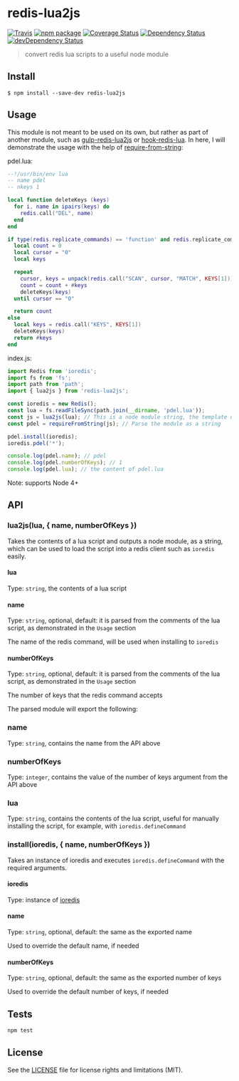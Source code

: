 # redis-lua2js

[![Travis][build-badge]][build]
[![npm package][npm-badge]][npm]
[![Coverage Status][coveralls-badge]][coveralls]
[![Dependency Status][dependency-status-badge]][dependency-status]
[![devDependency Status][dev-dependency-status-badge]][dev-dependency-status]

> convert redis lua scripts to a useful node module

## Install

```
$ npm install --save-dev redis-lua2js
```

## Usage

This module is not meant to be used on its own, but rather as part of another module, such as [gulp-redis-lua2js](https://github.com/perrin4869/gulp-redis-lua2js) or [hook-redis-lua](https://github.com/perrin4869/node-hook-redis-lua). In here, I will demonstrate the usage with the help of [require-from-string](https://github.com/floatdrop/require-from-string):

pdel.lua:
```lua
--!/usr/bin/env lua
-- name pdel
-- nkeys 1

local function deleteKeys (keys)
  for i, name in ipairs(keys) do
    redis.call("DEL", name)
  end
end

if type(redis.replicate_commands) == 'function' and redis.replicate_commands() then -- Redis 3.2+
  local count = 0
  local cursor = "0"
  local keys

  repeat
    cursor, keys = unpack(redis.call("SCAN", cursor, "MATCH", KEYS[1]))
    count = count + #keys
    deleteKeys(keys)
  until cursor == "0"

  return count
else
  local keys = redis.call("KEYS", KEYS[1])
  deleteKeys(keys)
  return #keys
end
```

index.js:
```js
import Redis from 'ioredis';
import fs from 'fs';
import path from 'path';
import { lua2js } from 'redis-lua2js';

const ioredis = new Redis();
const lua = fs.readFileSync(path.join(__dirname, 'pdel.lua'));
const js = lua2js(lua); // This is a node module string, the template of which you can see in src/lua.js
const pdel = requireFromString(js); // Parse the module as a string

pdel.install(ioredis);
ioredis.pdel('*');

console.log(pdel.name); // pdel
console.log(pdel.numberOfKeys); // 1
console.log(pdel.lua); // the content of pdel.lua
```

Note: supports Node 4+

## API

### lua2js(lua, { name, numberOfKeys })

Takes the contents of a lua script and outputs a node module, as a string, which can be used to load the script into a redis client such as `ioredis` easily.

#### lua

Type: `string`, the contents of a lua script

#### name

Type: `string`, optional, default: it is parsed from the comments of the lua script, as demonstrated in the `Usage` section

The name of the redis command, will be used when installing to `ioredis`

#### numberOfKeys

Type: `string`, optional, default: it is parsed from the comments of the lua script, as demonstrated in the `Usage` section

The number of keys that the redis command accepts

The parsed module will export the following:

### name

Type: `string`, contains the name from the API above

### numberOfKeys

Type: `integer`, contains the value of the number of keys argument from the API above

### lua

Type: `string`, contains the contents of the lua script, useful for manually installing the script, for example, with `ioredis.defineCommand`

### install(ioredis, { name, numberOfKeys })

Takes an instance of ioredis and executes `ioredis.defineCommand` with the required arguments.

#### ioredis

Type: instance of [ioredis](https://github.com/luin/ioredis)

#### name

Type: `string`, optional, default: the same as the exported name

Used to override the default name, if needed

#### numberOfKeys

Type: `string`, optional, default: the same as the exported number of keys

Used to override the default number of keys, if needed

####

## Tests

```bash
npm test
```

## License

See the [LICENSE](LICENSE.md) file for license rights and limitations (MIT).

[build-badge]: https://img.shields.io/travis/perrin4869/redis-lua2js/master.svg?style=flat-square
[build]: https://travis-ci.org/perrin4869/redis-lua2js

[npm-badge]: https://img.shields.io/npm/v/redis-lua2js.svg?style=flat-square
[npm]: https://www.npmjs.org/package/redis-lua2js

[coveralls-badge]: https://img.shields.io/coveralls/perrin4869/redis-lua2js/master.svg?style=flat-square
[coveralls]: https://coveralls.io/r/perrin4869/redis-lua2js

[dependency-status-badge]: https://david-dm.org/perrin4869/redis-lua2js.svg?style=flat-square
[dependency-status]: https://david-dm.org/perrin4869/redis-lua2js

[dev-dependency-status-badge]: https://david-dm.org/perrin4869/redis-lua2js/dev-status.svg?style=flat-square
[dev-dependency-status]: https://david-dm.org/perrin4869/redis-lua2js#info=devDependencies
